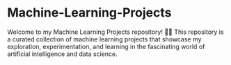 # Machine-Learning-Projects
Welcome to my Machine Learning Projects repository! 🤖✨  This repository is a curated collection of machine learning projects that showcase my exploration, experimentation, and learning in the fascinating world of artificial intelligence and data science.
